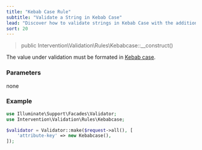 ```yaml
---
title: "Kebab Case Rule"
subtitle: "Validate a String in Kebab Case"
lead: "Discover how to validate strings in Kebab Case with the additional validation rules of Intervention Validation for your Laravel application."
sort: 20
---
```


> public Intervention\Validation\Rules\Kebabcase::__construct()

The value under validation must be formated in [Kebab case](https://en.wikipedia.org/wiki/Letter_case#Special_case_styles).

### Parameters

none

### Example

```php
use Illuminate\Support\Facades\Validator;
use Intervention\Validation\Rules\Kebabcase;

$validator = Validator::make($request->all(), [
    'attribute-key' => new Kebabcase(),
]);
```


